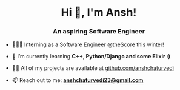 <h1 align="center">Hi 👋, I'm Ansh!</h1>
<h3 align="center">An aspiring Software Engineer</h3>

- 👨🏽‍💻 Interning as a Software Engineer @theScore this winter!

- 🌱 I’m currently learning **C++, Python/Django and some Elixir :)**

- 👨‍💻 All of my projects are available at [github.com/anshchaturvedi](github.com/AnshChaturvedi)

- 📫 Reach out to me: **anshchaturvedi23@gmail.com**
